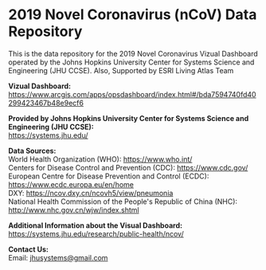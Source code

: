 # 2019 Novel Coronavirus (nCoV) Data Repository 

This is the data repository for the 2019 Novel Coronavirus Vizual Dashboard operated by the Johns Hopkins University Center for Systems Science and Engineering (JHU CCSE). Also, Supported by ESRI Living Atlas Team

<b>Vizual Dashboard:</b><br>
https://www.arcgis.com/apps/opsdashboard/index.html#/bda7594740fd40299423467b48e9ecf6

<b>Provided by Johns Hopkins University Center for Systems Science and Engineering (JHU CCSE):</b><br>
https://systems.jhu.edu/

<b>Data Sources:</b><br>
World Health Organization (WHO): https://www.who.int/ <br>
Centers for Disease Control and Prevention (CDC): https://www.cdc.gov/ <br>
European Centre for Disease Prevention and Control (ECDC): https://www.ecdc.europa.eu/en/home <br>
DXY: https://ncov.dxy.cn/ncovh5/view/pneumonia <br>
National Health Commission of the People's Republic of China (NHC): http://www.nhc.gov.cn/wjw/index.shtml
  
<b>Additional Information about the Visual Dashboard:</b><br>
https://systems.jhu.edu/research/public-health/ncov/

<b>Contact Us: </b><br>
Email: jhusystems@gmail.com
